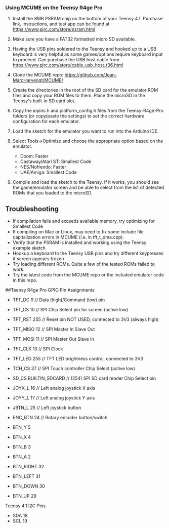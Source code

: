 ### Using MCUME on the Teensy R4ge Pro

1. Install the 8MB PSRAM chip on the bottom of your Teensy 4.1.  Purchase link, instructions, and test app can be found at https://www.pjrc.com/store/psram.html 
2. Make sure you have a FAT32 formatted micro SD available.
3. Having the USB pins soldered to the Teensy and hooked up to a USB keyboard is very helpful as some games/options require keyboard input to proceed.  Can purchase the USB host cable from https://www.pjrc.com/store/cable_usb_host_t36.html   
3. Clone the MCUME repo: https://github.com/Jean-MarcHarvengt/MCUME/ 
4. Create the directories in the root of the SD card for the emulator ROM files and copy your ROM files to them.  Place the microSD in the Teensy's built-in SD card slot.
5. Copy the iopins.h and platform_config.h files from the Teensy-R4ge-Pro folders (or copy/paste the settings) to set the correct hardware configuration for each emulator.
6. Load the sketch for the emulator you want to run into the Arduino IDE.
7. Select Tools->Optimize and choose the appropriate option based on the emulator.
    - Doom:  Faster
    - Castaway/Atari ST:  Smallest Code
    - NES/Nofrendo:  Faster
    - UAE/Amiga:  Smallest Code
  
8. Compile and load the sketch to the Teensy.  If it works, you should see the game/emulator screen and be able to select from the list of detected ROMs that you loaded to the microSD. 

## Troubleshooting
- If compilation fails and exceeds available memory, try optimizing for Smallest Code
- If compiling on Mac or Linux, may need to fix some include file capitalization errors in MCUME (i.e. in tft_t_dma.cpp).
- Verify that the PSRAM is installed and working using the Teensy example sketch
- Hookup a keyboard to the Teensy USB pins and try different keypresses if screen appears frozen
- Try loading different ROMs.  Quite a few of the tested ROMs failed to work.
- Try the latest code from the MCUME repo or the included emulator code in this repo.

##Teensy R4ge Pro GPIO Pin Assignments
- TFT_DC     9  // Data (high)/Command (low) pin
- TFT_CS    10  // SPI Chip Select pin for screen (active low)
- TFT_RST  255  // Reset pin NOT USED, connected to 3V3 (always high)
- TFT_MISO  12  // SPI Master In Slave Out
- TFT_MOSI  11  // SPI Master Out Slave In
- TFT_CLK   13  // SPI Clock
- TFT_LED  255  // TFT LED brightness control, connected to 3V3
- TCH_CS    37  // SPI Touch controller Chip Select (active low)
- SD_CS     BUILTIN_SDCARD  // (254) SPI SD card reader Chip Select pin

- JOYX_L    16  // Left analog joystick X axis
- JOYY_L    17  // Left analog joystick Y axis
- JBTN_L    25  // Left joystick button

- ENC_BTN  24  // Rotary encoder button/switch

- BTN_Y     5
- BTN_X     4
- BTN_B     3
- BTN_A     2
- BTN_RIGHT 32
- BTN_LEFT  31
- BTN_DOWN  30
- BTN_UP    29

Teensy 4.1 I2C Pins 
- SDA       18
- SCL       19
